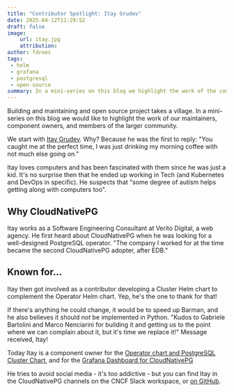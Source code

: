```yaml
---
title: "Contributor Spotlight: Itay Grudev"
date: 2025-04-12T11:29:52
draft: false
image:
    url: itay.jpg
    attribution: 
author: fdrees
tags:
 - helm
 - grafana
 - postgresql
 - open-source
summary: In a mini-series on this blog we highlight the work of the community. First up is Itay Grudev, component owner for the Operator chart and PostgreSQL Cluster Chart and the Grafana Dashboard for CloudNativePG.
---
```


Building and maintaining and open source project takes a village. In a mini-series on this blog we would like to highlight the work of our maintainers, component owners, and members of the larger community. 

We start with [Itay Grudev](https://github.com/itay-grudev). Why? Because he was the first to reply: "You caught me at the perfect time, I was just drinking my morning coffee with not much else going on."

Itay loves computers and has been fascinated with them since he was just a kid. It's no surprise then that he ended up working in Tech (and Kubernetes and DevOps in specific). He suspects that "some degree of autism helps getting along with computers too".

## Why CloudNativePG
Itay works as a Software Engineering Consultant at Verito Digital, a web agency. He first heard about CloudNativePG when he was looking for a well-designed PostgreSQL operator. "The company I worked for at the time became the second CloudNativePG adopter, after EDB."

## Known for...
Itay then got involved as a contributor developing a Cluster Helm chart to complement the Operator Helm chart. Yep, he's the one to thank for that! 

If there's anything he could change, it would be to speed up Barman, and he also believes it should _not_ be implemented in Python. "Kudos to Gabriele Bartolini and Marco Nenciarini for building it and getting us to the point where we can complain about it, but it's time we replace it!" Message received, Itay!

Today Itay is a component owner for the [Operator chart and PostgreSQL Cluster Chart](https://github.com/cloudnative-pg/charts), and for the [Grafana Dashboard for CloudNativePG](https://github.com/cloudnative-pg/grafana-dashboards)

He tries to avoid social media - it's too addictive - but you can find Itay in the CloudNativePG channels on the CNCF Slack workspace, or [on GitHub](https://github.com/itay-grudev).
